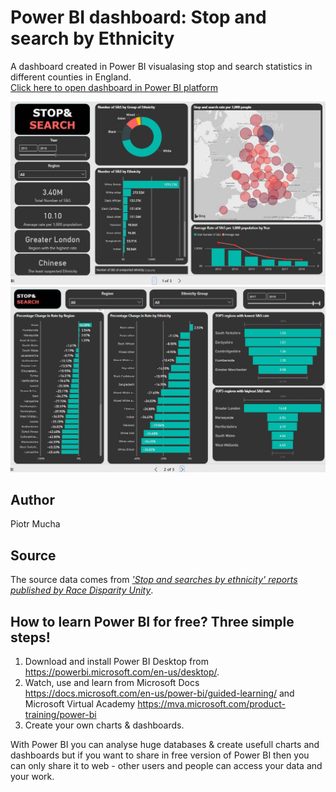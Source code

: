 # Power BI dashboard: Stop and search by Ethnicity

A dashboard created in Power BI visualasing stop and search statistics in different counties in England.<br>
[Click here to open dashboard in Power BI platform](https://app.powerbi.com/view?r=eyJrIjoiZWI0Yjc4NDktYjQyMS00ZjgyLWJmYjUtZjE1OTE1N2U2ZDIyIiwidCI6Ijk0NzIwMTYwLWYzMTgtNDI1Ni1hYWI1LTQyNDQwOTExZWQ1ZiJ9)

<img src="/screenshot1.jpg">
<img src="/screenshot2.jpg">

## Author
Piotr Mucha

## Source
The source data comes from *['Stop and searches by ethnicity' reports published by Race Disparity Unity](https://data.gov.uk/dataset/0dd6014a-bc2c-48b4-81e5-adfb2550c096/stop-and-searches-by-ethnicity)*.<br>

## How to learn Power BI for free? Three simple steps!
1. Download and install Power BI Desktop from https://powerbi.microsoft.com/en-us/desktop/. 
2. Watch, use and learn from Microsoft Docs https://docs.microsoft.com/en-us/power-bi/guided-learning/ and Microsoft Virtual Academy https://mva.microsoft.com/product-training/power-bi
3. Create your own charts & dashboards.

With Power BI you can analyse huge databases & create usefull charts and dashboards but if you want to share in free version of Power BI then you can only share it to web - other users and people can access your data and your work.
